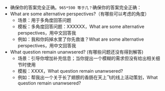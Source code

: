 - 确保你的答案完全正确。`965*590 等于几？`确保你的答案完全正确：
- What are some alternative perspectives?（有哪些可以考虑的角度）
  - 场景：用于多角度回答问题
  - 模板：多角度回答问题：XXXXXX，What are some alternative perspectives，用中文回答我
  - 例如：我和你妈掉水里了你先救谁？What are some alternative perspectives，用中文回答我
- What question remain unanwsered? (有哪些问题还没有得到解答)
  - 场景：引导你增加补充信息；当你提出一个模糊的需求但没有给出相关细节时使用
  - 模板：XXXX，What question remain unanwsered?
  - 例如：帮我出一个关于长了翅膀的香肠在天上飞的线上活动策划，What question remain unanwsered?
